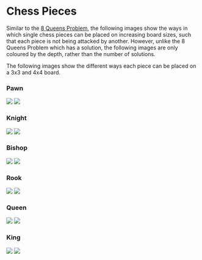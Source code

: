 # Chess Pieces

Similar to the [8 Queens Problem](8-queens-problem.md), the following images show the ways in which single chess pieces can be placed on increasing board sizes, such that each piece is not being attacked by another. However, unlike the 8 Queens Problem which has a solution, the following images are only coloured by the depth, rather than the number of solutions.

The following images show the different ways each piece can be placed on a 3x3 and 4x4 board.

### Pawn

![](../.gitbook/assets/pawnsboard_3.png) ![](../.gitbook/assets/pawnsboard_4.png)  

### Knight

![](../.gitbook/assets/knightsboard_3.png) ![](../.gitbook/assets/knightsboard_4.png) 

### Bishop

![](../.gitbook/assets/bishopsboard_3.png) ![](../.gitbook/assets/bishopsboard_4.png) 

### Rook

![](../.gitbook/assets/rooksboard_3.png) ![](../.gitbook/assets/rooksboard_4.png) 

### Queen

![](../.gitbook/assets/queensboard_3.png) ![](../.gitbook/assets/queensboard_4.png) 

### King

![](../.gitbook/assets/kingsboard_3.png) ![](../.gitbook/assets/kingsboard_4.png) 

